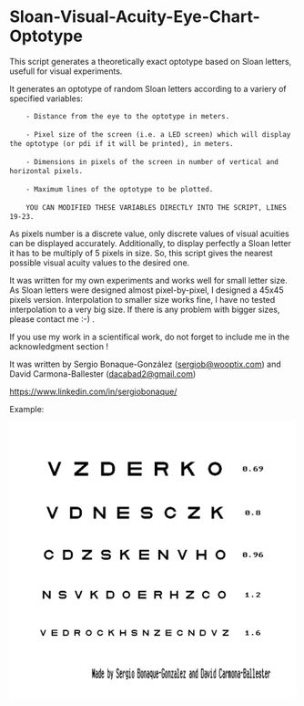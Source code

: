 # Sloan-Visual-Acuity-Eye-Chart-Optotype
This script generates a theoretically exact optotype based on Sloan letters, usefull for visual experiments.

It generates an optotype of random Sloan letters according to a variery of specified variables:

        - Distance from the eye to the optotype in meters.
        
        - Pixel size of the screen (i.e. a LED screen) which will display the optotype (or pdi if it will be printed), in meters.
        
        - Dimensions in pixels of the screen in number of vertical and horizontal pixels.
        
        - Maximum lines of the optotype to be plotted.
        
        YOU CAN MODIFIED THESE VARIABLES DIRECTLY INTO THE SCRIPT, LINES 19-23.
        
        
As pixels number is a discrete value, only discrete values of visual acuities can be displayed accurately. Additionally, to display perfectly a Sloan letter it has to be multiply of 5 pixels in size. So, this script gives the nearest possible visual acuity values to the desired one.

It was written for my own experiments and works well for small letter size. As Sloan letters were designed almost pixel-by-pixel, I designed a 45x45 pixels version. Interpolation to smaller size works fine, I have no tested interpolation to a very big size. If there is any problem with bigger sizes, please contact me :-) .

If you use my work in a scientifical work, do not forget to include me in the acknowledgment section !

It was written by Sergio Bonaque-González (sergiob@wooptix.com)  and David Carmona-Ballester (dacabad2@gmail.com)

                                               
        
  https://www.linkedin.com/in/sergiobonaque/        
  



Example:


![My image1](/imgs/figure1.jpg)   
